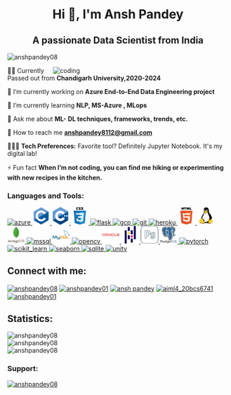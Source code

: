 <h1 align="center">Hi 👋, I'm Ansh Pandey</h1>
<h2 align="center">A passionate Data Scientist from India </h2>



<p align="left"> <img src="https://komarev.com/ghpvc/?username=anshpandey08&label=Profile%20views&color=0e75b6&style=flat" alt="anshpandey08" /> </p>
<img align="right" alt="coding" width="400" src="https://indoanalytica.com/static/images/data-science-4.gif"


 🧑‍🎓 Currently Passed out from **Chandigarh University,2020-2024**
  
 🔭 I’m currently working on **Azure End-to-End Data Engineering project**

 🌱 I’m currently learning **NLP, MS-Azure , MLops**

 💬 Ask me about **ML- DL techniques, frameworks, trends, etc.**

 📩 How to reach me **anshpandey8112@gmail.com**

 🧑🏻‍💻 **Tech Preferences:** Favorite tool? Definitely Jupyter Notebook. It's my digital lab!

 ⚡ Fun fact **When I’m not coding, you can find me hiking or experimenting with new recipes in the kitchen.**


<h3 align="left">Languages and Tools:</h3>
<p align="left"> <a href="https://azure.microsoft.com/en-in/" target="_blank" rel="noreferrer"> <img src="https://www.vectorlogo.zone/logos/microsoft_azure/microsoft_azure-icon.svg" alt="azure" width="40" height="40"/> </a> <a href="https://www.cprogramming.com/" target="_blank" rel="noreferrer"> <img src="https://raw.githubusercontent.com/devicons/devicon/master/icons/c/c-original.svg" alt="c" width="40" height="40"/> </a> <a href="https://www.w3schools.com/cpp/" target="_blank" rel="noreferrer"> <img src="https://raw.githubusercontent.com/devicons/devicon/master/icons/cplusplus/cplusplus-original.svg" alt="cplusplus" width="40" height="40"/> </a> <a href="https://www.w3schools.com/css/" target="_blank" rel="noreferrer"> <img src="https://raw.githubusercontent.com/devicons/devicon/master/icons/css3/css3-original-wordmark.svg" alt="css3" width="40" height="40"/> </a> <a href="https://flask.palletsprojects.com/" target="_blank" rel="noreferrer"> <img src="https://www.vectorlogo.zone/logos/pocoo_flask/pocoo_flask-icon.svg" alt="flask" width="40" height="40"/> </a> <a href="https://cloud.google.com" target="_blank" rel="noreferrer"> <img src="https://www.vectorlogo.zone/logos/google_cloud/google_cloud-icon.svg" alt="gcp" width="40" height="40"/> </a> <a href="https://git-scm.com/" target="_blank" rel="noreferrer"> <img src="https://www.vectorlogo.zone/logos/git-scm/git-scm-icon.svg" alt="git" width="40" height="40"/> </a> <a href="https://heroku.com" target="_blank" rel="noreferrer"> <img src="https://www.vectorlogo.zone/logos/heroku/heroku-icon.svg" alt="heroku" width="40" height="40"/> </a> <a href="https://www.w3.org/html/" target="_blank" rel="noreferrer"> <img src="https://raw.githubusercontent.com/devicons/devicon/master/icons/html5/html5-original-wordmark.svg" alt="html5" width="40" height="40"/> </a> <a href="https://www.linux.org/" target="_blank" rel="noreferrer"> <img src="https://raw.githubusercontent.com/devicons/devicon/master/icons/linux/linux-original.svg" alt="linux" width="40" height="40"/> </a> <a href="https://www.mongodb.com/" target="_blank" rel="noreferrer"> <img src="https://raw.githubusercontent.com/devicons/devicon/master/icons/mongodb/mongodb-original-wordmark.svg" alt="mongodb" width="40" height="40"/> </a> <a href="https://www.microsoft.com/en-us/sql-server" target="_blank" rel="noreferrer"> <img src="https://www.svgrepo.com/show/303229/microsoft-sql-server-logo.svg" alt="mssql" width="40" height="40"/> </a> <a href="https://www.mysql.com/" target="_blank" rel="noreferrer"> <img src="https://raw.githubusercontent.com/devicons/devicon/master/icons/mysql/mysql-original-wordmark.svg" alt="mysql" width="40" height="40"/> </a> <a href="https://opencv.org/" target="_blank" rel="noreferrer"> <img src="https://www.vectorlogo.zone/logos/opencv/opencv-icon.svg" alt="opencv" width="40" height="40"/> </a> <a href="https://www.oracle.com/" target="_blank" rel="noreferrer"> <img src="https://raw.githubusercontent.com/devicons/devicon/master/icons/oracle/oracle-original.svg" alt="oracle" width="40" height="40"/> </a> <a href="https://pandas.pydata.org/" target="_blank" rel="noreferrer"> <img src="https://raw.githubusercontent.com/devicons/devicon/2ae2a900d2f041da66e950e4d48052658d850630/icons/pandas/pandas-original.svg" alt="pandas" width="40" height="40"/> </a> <a href="https://www.photoshop.com/en" target="_blank" rel="noreferrer"> <img src="https://raw.githubusercontent.com/devicons/devicon/master/icons/photoshop/photoshop-line.svg" alt="photoshop" width="40" height="40"/> </a> <a href="https://www.postgresql.org" target="_blank" rel="noreferrer"> <img src="https://raw.githubusercontent.com/devicons/devicon/master/icons/postgresql/postgresql-original-wordmark.svg" alt="postgresql" width="40" height="40"/> </a> <a href="https://pytorch.org/" target="_blank" rel="noreferrer"> <img src="https://www.vectorlogo.zone/logos/pytorch/pytorch-icon.svg" alt="pytorch" width="40" height="40"/> </a> <a href="https://scikit-learn.org/" target="_blank" rel="noreferrer"> <img src="https://upload.wikimedia.org/wikipedia/commons/0/05/Scikit_learn_logo_small.svg" alt="scikit_learn" width="40" height="40"/> </a> <a href="https://seaborn.pydata.org/" target="_blank" rel="noreferrer"> <img src="https://seaborn.pydata.org/_images/logo-mark-lightbg.svg" alt="seaborn" width="40" height="40"/> </a> <a href="https://www.sqlite.org/" target="_blank" rel="noreferrer"> <img src="https://www.vectorlogo.zone/logos/sqlite/sqlite-icon.svg" alt="sqlite" width="40" height="40"/> </a> <a href="https://unity.com/" target="_blank" rel="noreferrer"> <img src="https://www.vectorlogo.zone/logos/unity3d/unity3d-icon.svg" alt="unity" width="40" height="40"/> </a> </p>


<h2 align="left">Connect with me:</h2>
<p align="left">
<a href="https://linkedin.com/in/anshpandey08" target="blank"><img align="center" src="https://raw.githubusercontent.com/rahuldkjain/github-profile-readme-generator/master/src/images/icons/Social/linked-in-alt.svg" alt="anshpandey08" height="30" width="40" /></a>
<a href="https://kaggle.com/anshpandey01" target="blank"><img align="center" src="https://raw.githubusercontent.com/rahuldkjain/github-profile-readme-generator/master/src/images/icons/Social/kaggle.svg" alt="anshpandey01" height="30" width="40" /></a>
<a href="https://fb.com/ansh pandey" target="blank"><img align="center" src="https://raw.githubusercontent.com/rahuldkjain/github-profile-readme-generator/master/src/images/icons/Social/facebook.svg" alt="ansh pandey" height="30" width="40" /></a>
<a href="https://www.hackerrank.com/aiml4_20bcs6741" target="blank"><img align="center" src="https://raw.githubusercontent.com/rahuldkjain/github-profile-readme-generator/master/src/images/icons/Social/hackerrank.svg" alt="aiml4_20bcs6741" height="30" width="40" /></a>
<a href="https://www.leetcode.com/anshpandey01" target="blank"><img align="center" src="https://raw.githubusercontent.com/rahuldkjain/github-profile-readme-generator/master/src/images/icons/Social/leet-code.svg" alt="anshpandey01" height="30" width="40" /></a>
</p>



<h2 align="left">Statistics:</h2>
<div class="container" style="display: flex; flex-wrap: wrap; gap: "10px";">
    <img src="https://github-readme-streak-stats.herokuapp.com/?user=anshpandey08&" style=" height= 90%; width=466px;" alt="anshpandey08" />
    <img src="https://github-readme-stats.vercel.app/api?username=anshpandey08&show_icons=true&locale=en" alt="anshpandey08" style="height: 90%; width: 466px;" />



<div>
    <img src="https://github-readme-stats.vercel.app/api/top-langs?username=anshpandey08&show_icons=true&locale=en&layout=compact" alt="anshpandey08" style="display: block; margin: 0 auto; height: 90%; width: 466px;" />
</div>
</div>


    

<h3 align="left">Support:</h3>
 <a href="https://www.buymeacoffee.com/anshpandey08">
        <img src="https://cdn.buymeacoffee.com/buttons/v2/default-yellow.png" height="50" width="210" alt="anshpandey08" />
    </a>
 


